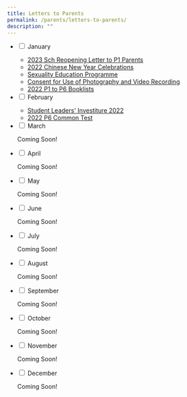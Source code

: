 ```yaml
---
title: Letters to Parents
permalink: /parents/letters-to-parents/
description: ""
---
```

<ul class="jekyllcodex_accordion">
  <li>
    <input type="checkbox" id="accordion1">
    <label for="accordion1">January</label>
    <div>
<ul>
<li><a href="/files/2023%20Sch%20Reopening%20Letter%20to%20Parents%20P1.pdf" target="_blank" rel="noopener">2023 Sch Reopening Letter to P1 Parents</a></li>
<li><a href="/files/2022%20CNY%20LETTER%20TO%20PARENTS.pdf" target="_blank" rel="noopener">2022 Chinese New Year Celebrations</a></li>
<li><a href="/curriculum/departments/character-n-citizenship-education/sexuality-education" target="">Sexuality Education Programme</a></li>
<li><a href="/files/Consent%20for%20Use%20of%20Photography%20and%20Video-recording%202022.pdf" target="_blank" rel="noopener">Consent for Use of Photography and Video Recording</a></li>
<li><a href="/parents/resources-for-parents/resources" target="">2022 P1 to P6 Booklists</a></li>
</ul>
    </div>
</li>
  <li>
    <input type="checkbox" id="accordion2">
    <label for="accordion2">February</label>
    <div>
<ul>
<li><a href="https://www.youtube.com/watch?v=Xzjbbn3H3tg" target="_blank" rel="noopener">Student Leaders' Investiture 2022</a></li>
<li><a href="/files/2022%20P6%20Class%20Tests.pdf" target="_blank" rel="noopener">2022 P6 Common Test</a></li>
</ul>
    </div>
	</li>
  <li>
    <input type="checkbox" id="accordion3">
    <label for="accordion3">March</label>
    <div>
      <p>Coming Soon!</p>
    </div>
	</li>
  <li>
    <input type="checkbox" id="accordion4">
    <label for="accordion4">April</label>
    <div>
      <p>Coming Soon!</p>
    </div>
	</li>
  <li>
    <input type="checkbox" id="accordion5">
    <label for="accordion5">May</label>
    <div>
      <p>Coming Soon!</p>
    </div>
	</li>
  <li>
    <input type="checkbox" id="accordion6">
    <label for="accordion6">June</label>
    <div>
      <p>Coming Soon!</p>
    </div>
	</li>
  <li>
    <input type="checkbox" id="accordion7">
    <label for="accordion7">July</label>
    <div>
<p>Coming Soon!</p>
    </div>
	</li>
  <li>
    <input type="checkbox" id="accordion8">
    <label for="accordion8">August</label>
    <div>
      <p>Coming Soon!</p>
    </div>
	</li>
  <li>
    <input type="checkbox" id="accordion9">
    <label for="accordion9">September</label>
    <div>
      <p>Coming Soon!</p>
    </div>
	</li>
  <li>
    <input type="checkbox" id="accordion10">
    <label for="accordion10">October</label>
    <div>
      <p>Coming Soon!</p>
    </div>
	</li>
  <li>
    <input type="checkbox" id="accordion11">
    <label for="accordion11">November</label>
    <div>
      <p>Coming Soon!</p>
    </div>
	</li>
  <li>
    <input type="checkbox" id="accordion12">
    <label for="accordion12">December</label>
    <div>
      <p>Coming Soon!</p>
    </div>
	</li>